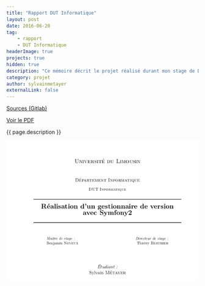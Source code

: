 ```yaml
---
title: "Rapport DUT Informatique"
layout: post
date: 2016-06-20
tag: 
    - rapport
    - DUT Informatique
headerImage: true
projects: true
hidden: true
description: "Ce mémoire décrit le projet réalisé durant mon stage de DUT Informatique"
category: projet
author: sylvainmetayer
externalLink: false
---
```


[Sources (Gitlab)](https://gitlab.com/ocyhc/memoire-dut-info/tree/master)

[Voir le PDF](https://gitlab.com/ocyhc/memoire-dut-info/blob/master/main.pdf)

{{ page.description }}

![Rapport de stage de DUT Informatique](/assets/images/projets/rapport_dut.png)
